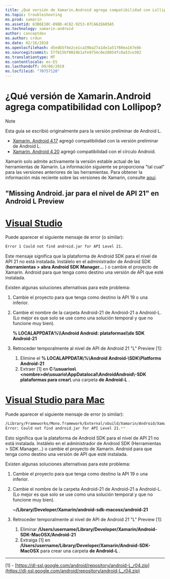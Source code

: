 ```yaml
---
title: ¿Qué versión de Xamarin.Android agrega compatibilidad con Lollipop?
ms.topic: troubleshooting
ms.prod: xamarin
ms.assetid: 63B6E10C-098D-4C82-9253-07CA62EA85A5
ms.technology: xamarin-android
author: conceptdev
ms.author: crdun
ms.date: 02/16/2018
ms.openlocfilehash: d5edb5f4e2ce1ca39ba27a1de1a51760ea167e8b
ms.sourcegitcommit: 57f815bf0024b1afe9754c0e28054fc0a53ce302
ms.translationtype: MT
ms.contentlocale: es-ES
ms.lasthandoff: 09/06/2019
ms.locfileid: "70757128"
---
```

# <a name="what-version-of-xamarinandroid-added-lollipop-support"></a>¿Qué versión de Xamarin.Android agrega compatibilidad con Lollipop?

> [!NOTE]
> Esta guía se escribió originalmente para la versión preliminar de Android L.

- [Xamarin. Android 4,17](https://github.com/xamarin/release-notes-archive/blob/master/release-notes/android/xamarin.android_4/xamarin.android_4.17/index.md) agregó compatibilidad con la versión preliminar de Android L.
- [Xamarin. Android 4,20](https://github.com/xamarin/release-notes-archive/blob/master/release-notes/android/xamarin.android_4/xamarin.android_4.20/index.md) agregó compatibilidad con el círculo Android.

Xamarin solo admite activamente la versión estable actual de las herramientas de Xamarin. La información siguiente se proporciona "tal cual" para las versiones anteriores de las herramientas. Para obtener la información más reciente sobre las versiones de Xamarin, consulte [aquí](http://releases.xamarin.com/).

## <a name="missing-androidjar-for-api-level-21-in-android-l-preview"></a>"Missing Android. jar para el nivel de API 21" en Android L Preview

# <a name="visual-studiotabwindows"></a>[Visual Studio](#tab/windows)

Puede aparecer el siguiente mensaje de error (o similar):

```cmd
Error 1 Could not find android.jar for API Level 21.
```

Este mensaje significa que la plataforma de Android SDK para el nivel de API 21 no está instalada. Instálelo en el administrador de Android SDK (**herramientas > abra Android SDK Manager...** ) o cambie el proyecto de Xamarin. Android para que tenga como destino una versión de API que esté instalada.

Existen algunas soluciones alternativas para este problema:

1. Cambie el proyecto para que tenga como destino la API 19 o una inferior.

2. Cambie el nombre de la carpeta Android-21 de Android-21 a Android-L. (Lo mejor es que solo se use como una solución temporal y que no funcione muy bien).

   **% LOCALAPPDATA%\\\\Android Android: plataformas\\\\de SDK Android-21**

3. Retroceder temporalmente al nivel de API de Android 21 "L" Preview [1]:

    1. Elimine el **% LOCALAPPDATA\\%\\Android Android-\\SDK\\Platforms Android-21** 
    2. Extraer [1] en **C:\\usuarios\\&lt;nombre&gt;de\\usuario\\AppDatalocal\\AndroidAndroid\\-SDK plataformas para crear\\** una carpeta **de Android-L** .

# <a name="visual-studio-for-mactabmacos"></a>[Visual Studio para Mac](#tab/macos)

Puede aparecer el siguiente mensaje de error (o similar):

```bash
/Library/Frameworks/Mono.framework/External/xbuild/Xamarin/Android/Xamarin.Android.Common.targets: 
Error: Could not find android.jar for API Level 21.**
```

Esto significa que la plataforma de Android SDK para el nivel de API 21 no está instalada. Instálelo en el administrador de Android SDK (Herramientas > SDK Manager...) o cambie el proyecto de Xamarin. Android para que tenga como destino una versión de API que esté instalada.

Existen algunas soluciones alternativas para este problema:

1. Cambie el proyecto para que tenga como destino la API 19 o una inferior.

2. Cambie el nombre de la carpeta Android-21 de Android-21 a Android-L. (Lo mejor es que solo se use como una solución temporal y que no funcione muy bien).

   **~/Library/Developer/Xamarin/android-sdk-macosx/android-21**

3. Retroceder temporalmente al nivel de API de Android 21 "L" Preview [1]:

    1. Eliminar **/Users/username/Library/Developer/Xamarin/Android-SDK-MacOSX/Android-21**
    2. Extraiga [1] en **/Users/username/Library/Developer/Xamarin/Android-SDK-MacOSX** para crear una carpeta **de Android-L** .

-----

[1] - [https://dl-ssl.google.com/android/repository/android-L_r04.zip](https://dl-ssl.google.com/android/repository/android-L_r04.zip)
